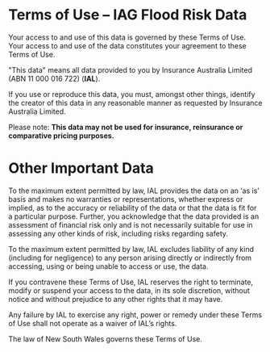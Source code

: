 # Terms of Use – IAG Flood Risk Data

Your access to and use of this data is governed by these Terms of Use. Your access to and use of
the data constitutes your agreement to these Terms of Use.

"This data" means all data provided to you by Insurance Australia Limited (ABN 11 000 016 722)
(**IAL**).

If you use or reproduce this data, you must, amongst other things, identify the creator of this data in
any reasonable manner as requested by Insurance Australia Limited.

Please note: **This data may not be used for insurance, reinsurance or comparative pricing
purposes.**

# Other Important Data

To the maximum extent permitted by law, IAL provides the data on an ‘as is’ basis and makes no
warranties or representations, whether express or implied, as to the accuracy or reliability of the data
or that the data is fit for a particular purpose. Further, you acknowledge that the data provided is an
assessment of financial risk only and is not necessarily suitable for use in assessing any other kinds
of risk, including risks regarding safety.

To the maximum extent permitted by law, IAL excludes liability of any kind (including for negligence)
to any person arising directly or indirectly from accessing, using or being unable to access or use, the
data.

If you contravene these Terms of Use, IAL reserves the right to terminate, modify or suspend your
access to the data, in its sole discretion, without notice and without prejudice to any other rights that it
may have.

Any failure by IAL to exercise any right, power or remedy under these Terms of Use shall not operate
as a waiver of IAL’s rights.

The law of New South Wales governs these Terms of Use.

